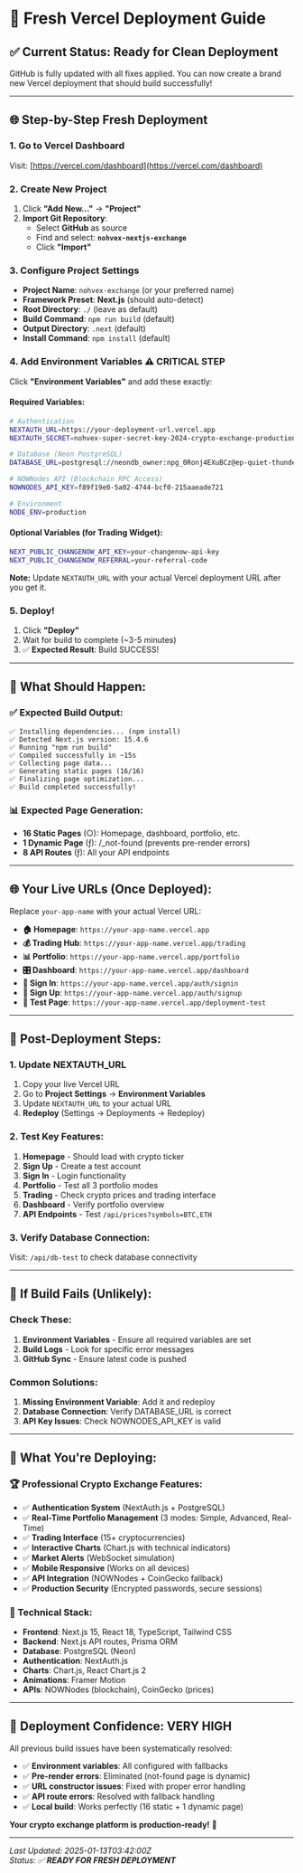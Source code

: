 # 🚀 Fresh Vercel Deployment Guide

## ✅ **Current Status: Ready for Clean Deployment**

GitHub is fully updated with all fixes applied. You can now create a brand new Vercel deployment that should build successfully!

---

## 🌐 **Step-by-Step Fresh Deployment**

### **1. Go to Vercel Dashboard**
Visit: [https://vercel.com/dashboard](https://vercel.com/dashboard)

### **2. Create New Project**
1. Click **"Add New..."** → **"Project"**
2. **Import Git Repository**:
   - Select **GitHub** as source
   - Find and select: **`nohvex-nextjs-exchange`**
   - Click **"Import"**

### **3. Configure Project Settings**
- **Project Name**: `nohvex-exchange` (or your preferred name)
- **Framework Preset**: **Next.js** (should auto-detect)
- **Root Directory**: `./` (leave as default)
- **Build Command**: `npm run build` (default)
- **Output Directory**: `.next` (default)
- **Install Command**: `npm install` (default)

### **4. Add Environment Variables** ⚠️ **CRITICAL STEP**
Click **"Environment Variables"** and add these exactly:

#### **Required Variables:**
```bash
# Authentication
NEXTAUTH_URL=https://your-deployment-url.vercel.app
NEXTAUTH_SECRET=nohvex-super-secret-key-2024-crypto-exchange-production

# Database (Neon PostgreSQL)
DATABASE_URL=postgresql://neondb_owner:npg_0Ronj4EXuBCz@ep-quiet-thunder-aeza37k5-pooler.c-2.us-east-2.aws.neon.tech/nohvexdb?sslmode=require&channel_binding=require

# NOWNodes API (Blockchain RPC Access)
NOWNODES_API_KEY=f89f19e0-5a02-4744-bcf0-215aaeade721

# Environment
NODE_ENV=production
```

#### **Optional Variables (for Trading Widget):**
```bash
NEXT_PUBLIC_CHANGENOW_API_KEY=your-changenow-api-key
NEXT_PUBLIC_CHANGENOW_REFERRAL=your-referral-code
```

**Note:** Update `NEXTAUTH_URL` with your actual Vercel deployment URL after you get it.

### **5. Deploy!**
1. Click **"Deploy"** 
2. Wait for build to complete (~3-5 minutes)
3. ✅ **Expected Result**: Build SUCCESS!

---

## 🎯 **What Should Happen:**

### **✅ Expected Build Output:**
```
✅ Installing dependencies... (npm install)
✅ Detected Next.js version: 15.4.6
✅ Running "npm run build"
✅ Compiled successfully in ~15s
✅ Collecting page data...
✅ Generating static pages (16/16)
✅ Finalizing page optimization...
✅ Build completed successfully!
```

### **📊 Expected Page Generation:**
- **16 Static Pages** (○): Homepage, dashboard, portfolio, etc.
- **1 Dynamic Page** (ƒ): /_not-found (prevents pre-render errors)
- **8 API Routes** (ƒ): All your API endpoints

---

## 🌐 **Your Live URLs** (Once Deployed):

Replace `your-app-name` with your actual Vercel URL:

- **🏠 Homepage**: `https://your-app-name.vercel.app`
- **💰 Trading Hub**: `https://your-app-name.vercel.app/trading`
- **📊 Portfolio**: `https://your-app-name.vercel.app/portfolio`
- **🎛️ Dashboard**: `https://your-app-name.vercel.app/dashboard`
- **🔐 Sign In**: `https://your-app-name.vercel.app/auth/signin`
- **📝 Sign Up**: `https://your-app-name.vercel.app/auth/signup`
- **🧪 Test Page**: `https://your-app-name.vercel.app/deployment-test`

---

## 🔧 **Post-Deployment Steps:**

### **1. Update NEXTAUTH_URL**
1. Copy your live Vercel URL
2. Go to **Project Settings** → **Environment Variables**
3. Update `NEXTAUTH_URL` to your actual URL
4. **Redeploy** (Settings → Deployments → Redeploy)

### **2. Test Key Features:**
1. **Homepage** - Should load with crypto ticker
2. **Sign Up** - Create a test account
3. **Sign In** - Login functionality
4. **Portfolio** - Test all 3 portfolio modes
5. **Trading** - Check crypto prices and trading interface
6. **Dashboard** - Verify portfolio overview
7. **API Endpoints** - Test `/api/prices?symbols=BTC,ETH`

### **3. Verify Database Connection:**
Visit: `/api/db-test` to check database connectivity

---

## 🛟 **If Build Fails (Unlikely):**

### **Check These:**
1. **Environment Variables** - Ensure all required variables are set
2. **Build Logs** - Look for specific error messages
3. **GitHub Sync** - Ensure latest code is pushed

### **Common Solutions:**
1. **Missing Environment Variable**: Add it and redeploy
2. **Database Connection**: Verify DATABASE_URL is correct
3. **API Key Issues**: Check NOWNODES_API_KEY is valid

---

## 🎉 **What You're Deploying:**

### **🏆 Professional Crypto Exchange Features:**
- ✅ **Authentication System** (NextAuth.js + PostgreSQL)
- ✅ **Real-Time Portfolio Management** (3 modes: Simple, Advanced, Real-Time)
- ✅ **Trading Interface** (15+ cryptocurrencies)
- ✅ **Interactive Charts** (Chart.js with technical indicators)
- ✅ **Market Alerts** (WebSocket simulation)
- ✅ **Mobile Responsive** (Works on all devices)
- ✅ **API Integration** (NOWNodes + CoinGecko fallback)
- ✅ **Production Security** (Encrypted passwords, secure sessions)

### **🔧 Technical Stack:**
- **Frontend**: Next.js 15, React 18, TypeScript, Tailwind CSS
- **Backend**: Next.js API routes, Prisma ORM
- **Database**: PostgreSQL (Neon)
- **Authentication**: NextAuth.js
- **Charts**: Chart.js, React Chart.js 2
- **Animations**: Framer Motion
- **APIs**: NOWNodes (blockchain), CoinGecko (prices)

---

## 💯 **Deployment Confidence: VERY HIGH**

All previous build issues have been systematically resolved:
- ✅ **Environment variables**: All configured with fallbacks
- ✅ **Pre-render errors**: Eliminated (not-found page is dynamic)
- ✅ **URL constructor issues**: Fixed with proper error handling
- ✅ **API route errors**: Resolved with fallback handling
- ✅ **Local build**: Works perfectly (16 static + 1 dynamic page)

**Your crypto exchange platform is production-ready!** 🚀

---

*Last Updated: 2025-01-13T03:42:00Z*  
*Status: ✅ **READY FOR FRESH DEPLOYMENT***
